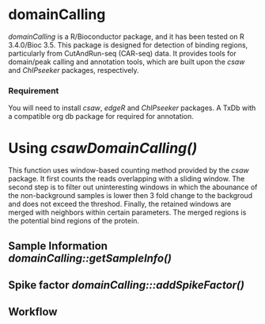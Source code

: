 # domainCalling

_domainCalling_ is a R/Bioconductor package, and it has been tested on R 3.4.0/Bioc 3.5. This package is designed for
detection of binding regions, particularly from CutAndRun-seq (CAR-seq) data. It provides tools for domain/peak calling 
and annotation tools, which are built upon the _csaw_ and _ChIPseeker_ packages, respectively.

### Requirement
You will need to install _csaw_, _edgeR_ and _ChIPseeker_ packages. A TxDb with a compatible org db package for 
required for annotation.



# Using _csawDomainCalling()_
This function uses window-based counting method provided by the _csaw_ package. It first counts the reads overlapping with a 
sliding window. The second step is to filter out uninteresting windows in which the abounance of the non-background samples is
lower then 3 fold change to the backgroud and does not exceed the threshod. Finally, the retained windows are merged with 
neighbors within certain parameters. The merged regions is the potential bind regions of the protein.

## Sample Information _domainCalling::getSampleInfo()_

## Spike factor _domainCalling:::addSpikeFactor()_

## Workflow
